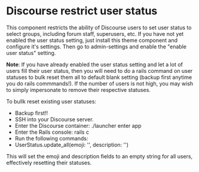 # Discourse restrict user status
This component restricts the ability of Discourse users to set user status to select groups, including forum staff, superusers, etc. If you have not yet enabled the user status setting, just install this theme component and configure it's settings.  Then go to admin-settings and enable the "enable user status" setting.

**Note**: If you have already enabled the user status setting and let a lot of users fill their user status, then you will need to do a rails command on user statuses to bulk reset them all to default blank setting (backup first anytime you do rails commmands!). If the number of users is not high, you may wish to simply impersonate to remove their respective statuses.

To bullk reset existing user statuses:
* Backup first!!
* SSH into your Discourse server.
* Enter the Discourse container: ./launcher enter app
* Enter the Rails console: rails c
* Run the following commands:
* UserStatus.update_all(emoji: '', description: '')
  
This will set the emoji and description fields to an empty string for all users, effectively resetting their statuses.
